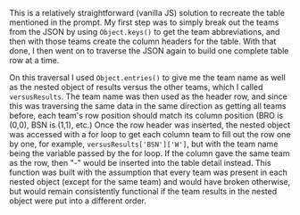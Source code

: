 This is a relatively straightforward (vanilla JS) solution to recreate the table mentioned in the prompt. My first step was to simply break out the teams from the JSON by using `Object.keys()` to get the team abbreviations, and then with those teams create the column headers for the table. With that done, I then went on to traverse the JSON again to build one complete table row at a time. 

On this traversal I used `Object.entries()` to give me the team name as well as the nested object of results versus the other teams, which I called `versusResults`. The team name was then used as the header row, and since this was traversing the same data in the same direction as getting all teams before, each team's row position should match its column position (BRO is (0,0), BSN is (1,1), etc.) Once the row header was inserted, the nested object was accessed with a for loop to get each column team to fill out the row one by one, for example, `versusResults['BSN']['W']`, but with the team name being the variable passed by the for loop. If the column gave the same team as the row, then "-" would be inserted into the table detail instead. This function was built with the assumption that every team was present in each nested object (except for the same team) and would have broken otherwise, but would remain consistently functional if the team results in the nested object were put into a different order.